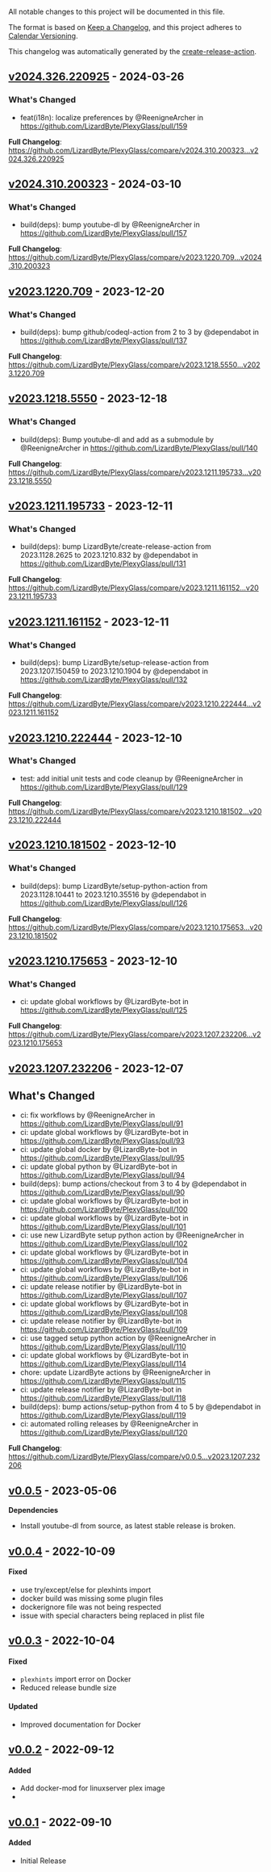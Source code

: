 <!-- # Changelog -->

All notable changes to this project will be documented in this file.

The format is based on [Keep a Changelog](https://keepachangelog.com/en/1.0.0/),
and this project adheres to [Calendar Versioning](https://calver.org/).

This changelog was automatically generated by the
[create-release-action](https://github.com/LizardByte/create-release-action).

## [v2024.326.220925] - 2024-03-26

### What's Changed
* feat(i18n): localize preferences by @ReenigneArcher in https://github.com/LizardByte/PlexyGlass/pull/159


**Full Changelog**: https://github.com/LizardByte/PlexyGlass/compare/v2024.310.200323...v2024.326.220925

## [v2024.310.200323] - 2024-03-10

### What's Changed
* build(deps): bump youtube-dl by @ReenigneArcher in https://github.com/LizardByte/PlexyGlass/pull/157


**Full Changelog**: https://github.com/LizardByte/PlexyGlass/compare/v2023.1220.709...v2024.310.200323

## [v2023.1220.709] - 2023-12-20

### What's Changed
* build(deps): bump github/codeql-action from 2 to 3 by @dependabot in https://github.com/LizardByte/PlexyGlass/pull/137


**Full Changelog**: https://github.com/LizardByte/PlexyGlass/compare/v2023.1218.5550...v2023.1220.709

## [v2023.1218.5550] - 2023-12-18

### What's Changed
* build(deps): Bump youtube-dl and add as a submodule by @ReenigneArcher in https://github.com/LizardByte/PlexyGlass/pull/140


**Full Changelog**: https://github.com/LizardByte/PlexyGlass/compare/v2023.1211.195733...v2023.1218.5550

## [v2023.1211.195733] - 2023-12-11

### What's Changed
* build(deps): bump LizardByte/create-release-action from 2023.1128.2625 to 2023.1210.832 by @dependabot in https://github.com/LizardByte/PlexyGlass/pull/131


**Full Changelog**: https://github.com/LizardByte/PlexyGlass/compare/v2023.1211.161152...v2023.1211.195733

## [v2023.1211.161152] - 2023-12-11

### What's Changed
* build(deps): bump LizardByte/setup-release-action from 2023.1207.150459 to 2023.1210.1904 by @dependabot in https://github.com/LizardByte/PlexyGlass/pull/132


**Full Changelog**: https://github.com/LizardByte/PlexyGlass/compare/v2023.1210.222444...v2023.1211.161152

## [v2023.1210.222444] - 2023-12-10

### What's Changed
* test: add initial unit tests and code cleanup by @ReenigneArcher in https://github.com/LizardByte/PlexyGlass/pull/129


**Full Changelog**: https://github.com/LizardByte/PlexyGlass/compare/v2023.1210.181502...v2023.1210.222444

## [v2023.1210.181502] - 2023-12-10

### What's Changed
* build(deps): bump LizardByte/setup-python-action from 2023.1128.10441 to 2023.1210.35516 by @dependabot in https://github.com/LizardByte/PlexyGlass/pull/126


**Full Changelog**: https://github.com/LizardByte/PlexyGlass/compare/v2023.1210.175653...v2023.1210.181502

## [v2023.1210.175653] - 2023-12-10

### What's Changed
* ci: update global workflows by @LizardByte-bot in https://github.com/LizardByte/PlexyGlass/pull/125


**Full Changelog**: https://github.com/LizardByte/PlexyGlass/compare/v2023.1207.232206...v2023.1210.175653

## [v2023.1207.232206] - 2023-12-07

## What's Changed
* ci: fix workflows by @ReenigneArcher in https://github.com/LizardByte/PlexyGlass/pull/91
* ci: update global workflows by @LizardByte-bot in https://github.com/LizardByte/PlexyGlass/pull/93
* ci: update global docker by @LizardByte-bot in https://github.com/LizardByte/PlexyGlass/pull/95
* ci: update global python by @LizardByte-bot in https://github.com/LizardByte/PlexyGlass/pull/94
* build(deps): bump actions/checkout from 3 to 4 by @dependabot in https://github.com/LizardByte/PlexyGlass/pull/90
* ci: update global workflows by @LizardByte-bot in https://github.com/LizardByte/PlexyGlass/pull/100
* ci: update global workflows by @LizardByte-bot in https://github.com/LizardByte/PlexyGlass/pull/101
* ci: use new LizardByte setup python action by @ReenigneArcher in https://github.com/LizardByte/PlexyGlass/pull/102
* ci: update global workflows by @LizardByte-bot in https://github.com/LizardByte/PlexyGlass/pull/104
* ci: update global workflows by @LizardByte-bot in https://github.com/LizardByte/PlexyGlass/pull/106
* ci: update release notifier by @LizardByte-bot in https://github.com/LizardByte/PlexyGlass/pull/107
* ci: update global workflows by @LizardByte-bot in https://github.com/LizardByte/PlexyGlass/pull/108
* ci: update release notifier by @LizardByte-bot in https://github.com/LizardByte/PlexyGlass/pull/109
* ci: use tagged setup python action by @ReenigneArcher in https://github.com/LizardByte/PlexyGlass/pull/110
* ci: update global workflows by @LizardByte-bot in https://github.com/LizardByte/PlexyGlass/pull/114
* chore: update LizardByte actions by @ReenigneArcher in https://github.com/LizardByte/PlexyGlass/pull/115
* ci: update release notifier by @LizardByte-bot in https://github.com/LizardByte/PlexyGlass/pull/118
* build(deps): bump actions/setup-python from 4 to 5 by @dependabot in https://github.com/LizardByte/PlexyGlass/pull/119
* ci: automated rolling releases by @ReenigneArcher in https://github.com/LizardByte/PlexyGlass/pull/120


**Full Changelog**: https://github.com/LizardByte/PlexyGlass/compare/v0.0.5...v2023.1207.232206

## [v0.0.5] - 2023-05-06

**Dependencies**
- Install youtube-dl from source, as latest stable release is broken.

## [v0.0.4] - 2022-10-09

#### Fixed
- use try/except/else for plexhints import
- docker build was missing some plugin files
- dockerignore file was not being respected
- issue with special characters being replaced in plist file

## [v0.0.3] - 2022-10-04

#### Fixed
- `plexhints` import error on Docker
- Reduced release bundle size
#### Updated
- Improved documentation for Docker

## [v0.0.2] - 2022-09-12

#### Added
- Add docker-mod for linuxserver plex image
-

## [v0.0.1] - 2022-09-10

#### Added
- Initial Release

[v2024.326.220925]: https://github.com/LizardByte/PlexyGlass/releases/tag/v2024.326.220925
[v2024.310.200323]: https://github.com/LizardByte/PlexyGlass/releases/tag/v2024.310.200323
[v2023.1220.709]: https://github.com/LizardByte/PlexyGlass/releases/tag/v2023.1220.709
[v2023.1218.5550]: https://github.com/LizardByte/PlexyGlass/releases/tag/v2023.1218.5550
[v2023.1211.195733]: https://github.com/LizardByte/PlexyGlass/releases/tag/v2023.1211.195733
[v2023.1211.161152]: https://github.com/LizardByte/PlexyGlass/releases/tag/v2023.1211.161152
[v2023.1210.222444]: https://github.com/LizardByte/PlexyGlass/releases/tag/v2023.1210.222444
[v2023.1210.181502]: https://github.com/LizardByte/PlexyGlass/releases/tag/v2023.1210.181502
[v2023.1210.175653]: https://github.com/LizardByte/PlexyGlass/releases/tag/v2023.1210.175653
[v2023.1207.232206]: https://github.com/LizardByte/PlexyGlass/releases/tag/v2023.1207.232206
[v0.0.5]: https://github.com/LizardByte/PlexyGlass/releases/tag/v0.0.5
[v0.0.4]: https://github.com/LizardByte/PlexyGlass/releases/tag/v0.0.4
[v0.0.3]: https://github.com/LizardByte/PlexyGlass/releases/tag/v0.0.3
[v0.0.2]: https://github.com/LizardByte/PlexyGlass/releases/tag/v0.0.2
[v0.0.1]: https://github.com/LizardByte/PlexyGlass/releases/tag/v0.0.1
